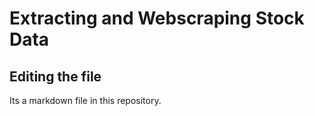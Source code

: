 # Extracting and Webscraping Stock Data
## Editing the file
Its a markdown file in this repository.
